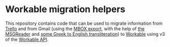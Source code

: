 # Workable migration helpers

This repository contains code that can be used to migrate information from <a href="https://trello.com/">Trello</a> and from Gmail (using the <a href="http://www.pcworld.com/article/2068494/google-finally-lets-you-download-your-gmail-and-calendar-data-heres-how.html">MBOX export</a>, with the help of <a href="https://github.com/Sicos1977/MSGReader">the MSGReader</a> and <a href="https://github.com/multipetros/Ellat">some Greek to English transliteration</a>) to <a href="https://www.workable.com/">Workable</a> using v3 of the <a href="https://workable.readme.io/v3/docs">Workable API</a>.
